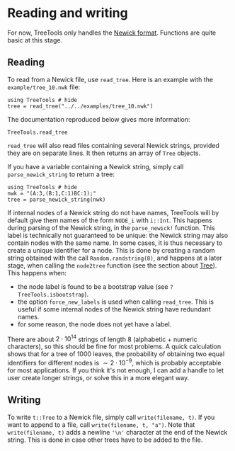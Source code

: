# Reading and writing

For now, TreeTools only handles the [Newick format](https://en.wikipedia.org/wiki/Newick_format). 
Functions are quite basic at this stage. 

## Reading

To read from a Newick file, use `read_tree`. 
Here is an example with the `example/tree_10.nwk` file: 

```@example
using TreeTools # hide
tree = read_tree("../../examples/tree_10.nwk")
```

The documentation reproduced below gives more information: 

```@docs
TreeTools.read_tree
```

`read_tree` will also read files containing several Newick strings, provided they are on separate lines. 
It then returns an array of `Tree` objects. 

If you have a variable containing a Newick string, simply call `parse_newick_string` to return a tree: 

```@example
using TreeTools # hide
nwk = "(A:3,(B:1,C:1)BC:1);"
tree = parse_newick_string(nwk)
```


If internal nodes of a Newick string do not have names, TreeTools will by default give them names of the form `NODE_i` with `i::Int`. 
This happens during parsing of the Newick string, in the `parse_newick!` function. 
This label is technically not guaranteed to be unique: the Newick string may also contain nodes with the same name. 
In some cases, it is thus necessary to create a unique identifier for a node. 
This is done by creating a random string obtained with the call `Random.randstring(8)`, and happens at a later stage, when calling the `node2tree` function (see the section about [Tree](@ref)). 
This happens when: 
- the node label is found to be a bootstrap value (see `?TreeTools.isbootstrap`). 
- the option `force_new_labels` is used when calling `read_tree`. This is useful if some internal nodes of the Newick string have redundant names. 
- for some reason, the node does not yet have a label. 

There are about $2\cdot 10^{14}$ strings of length 8 (alphabetic + numeric characters), so this should be fine for most problems. A quick calculation shows that for a tree of 1000 leaves, the probability of obtaining two equal identifiers for different nodes is $\sim 2 \cdot 10^{-9}$, which is probably acceptable for most applications. If you think it's not enough, I can add a handle to let user create longer strings, or solve this in a more elegant way. 



## Writing

To write `t::Tree` to a Newick file, simply call `write(filename, t)`. 
If you want to append to a file, call `write(filename, t, "a")`. 
Note that `write(filename, t)` adds a newline `'\n'` character at the end of the Newick string. 
This is done in case other trees have to be added to the file. 